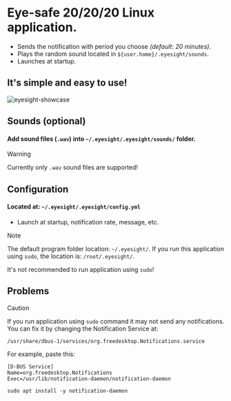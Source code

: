 # Eye-safe 20/20/20 Linux application.

* Sends the notification with period you choose _(default: 20 minutes)_.
* Plays the random sound located in `${user.home}/.eyesight/sounds`.
* Launches at startup.

## It's simple and easy to use!

![eyesight-showcase](https://github.com/Dreaght/EyesightNotify/assets/111290888/3101b0f1-f116-4d75-80b5-e3c50e784296)

## Sounds (optional)
#### Add sound files (`.wav`) into `~/.eyesight/.eyesight/sounds/` folder.
> [!WARNING]
> Currently only `.wav` sound files are supported!

## Configuration
#### Located at: `~/.eyesight/.eyesight/config.yml`
* Launch at startup, notification rate, message, etc.

> [!NOTE]
> The default program folder location:
> `~/.eyesight/`.
> If you run this application using `sudo`, the location is:
> `/root/.eyesight/`.
>
> It's not recommended to run application using `sudo`!

## Problems
> [!CAUTION]
> If you run application using `sudo` command
> it may not send any notifications. You can fix it
> by changing the Notification Service at:
>
> `/usr/share/dbus-1/services/org.freedesktop.Notifications.service`
>
> For example, paste this:
> ```
> [D-BUS Service]
> Name=org.freedesktop.Notifications
> Exec=/usr/lib/notification-daemon/notification-daemon
> ```
>
> `sudo apt install -y notification-daemon`
